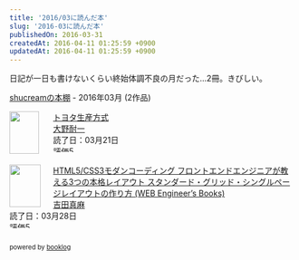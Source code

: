 ```yaml
---
title: '2016/03に読んだ本'
slug: '2016-03に読んだ本'
publishedOn: 2016-03-31
createdAt: 2016-04-11 01:25:59 +0900
updatedAt: 2016-04-11 01:25:59 +0900
---
```

日記が一日も書けないくらい終始体調不良の月だった…2冊。きびしい。

<div style="margin-bottom:15px;"><a href="https://booklog.jp/users/shucream" target="_blank">shucreamの本棚</a> - 2016年03月 (2作品)</div><div style="margin-bottom:5px;"><div style="width:75px;height:75px;float:left;margin-right:2px;"><a href="https://booklog.jp/item/1/B009K1IV7O" target="_blank"><img src="https://ecx.images-amazon.com/images/I/51Xjv0HiIbL._SL75_.jpg" width="52" height="75" alt="" /></a></div><div><a href="https://booklog.jp/item/1/B009K1IV7O" target="_blank">トヨタ生産方式</a><br /><a href="https://booklog.jp/author/%E5%A4%A7%E9%87%8E%E8%80%90%E4%B8%80" target="_blank">大野耐一</a><br />読了日：03月21日<br /><img src="https://booklog.jp/images/rank/5.gif" width="59" height="12" alt="評価5" /></div><br style="clear:both;" /></div><div style="margin-bottom:5px;"><div style="width:75px;height:75px;float:left;margin-right:2px;"><a href="https://booklog.jp/item/1/4798141577" target="_blank"><img src="https://ecx.images-amazon.com/images/I/51dxCHwwS2L._SL75_.jpg" width="55" height="75" alt="" /></a></div><div><a href="https://booklog.jp/item/1/4798141577" target="_blank">HTML5/CSS3モダンコーディング フロントエンドエンジニアが教える3つの本格レイアウト スタンダード・グリッド・シングルページレイアウトの作り方 (WEB Engineer’s Books)</a><br /><a href="https://booklog.jp/author/%E5%90%89%E7%94%B0%E7%9C%9F%E9%BA%BB" target="_blank">吉田真麻</a><br />読了日：03月28日<br /><img src="https://booklog.jp/images/rank/5.gif" width="59" height="12" alt="評価5" /></div><br style="clear:both;" /></div><div style="margin:10px 0;font-size:80%;">powered by <a href="https://booklog.jp" target="_blank">booklog</a></div>
